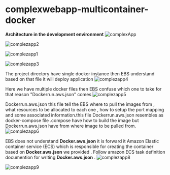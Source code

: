 # complexwebapp-multicontainer-docker

**Architecture in the development environment**
![complexApp](https://user-images.githubusercontent.com/5359534/80109143-c54f7c80-859a-11ea-9051-362f5219903c.PNG)

![complezapp2](https://user-images.githubusercontent.com/5359534/80109319-f8920b80-859a-11ea-8796-d60d60a78816.PNG)

![complezapp1](https://user-images.githubusercontent.com/5359534/80109281-ef08a380-859a-11ea-823e-e60b0413fb1b.PNG)

![complezapp3](https://user-images.githubusercontent.com/5359534/80109352-02b40a00-859b-11ea-8ae5-eb7e9dee58e3.PNG)

The project directory have single docker instance then EBS understand based on that file it will deploy application
![complezapp4](https://user-images.githubusercontent.com/5359534/80116055-20856d00-85a3-11ea-8ac6-c0cf973d344a.PNG)

Here we have multiple docker files then EBS confuse which one to take  for that reason "Dockerrun.aws.json" comes
![complezapp5](https://user-images.githubusercontent.com/5359534/80116058-21b69a00-85a3-11ea-9b8a-86760207857c.PNG)

Dockerrun.aws.json this file tell the EBS where to pull the images from , what resources to be allocated to each one , how to setup the port mapping and some associated information.this file Dockerrun.aws.json resembles as docker-compose file .compose have how to build the image but Dockerrun.aws.json have from where image to be pulled from.
![complezapp6](https://user-images.githubusercontent.com/5359534/80116061-224f3080-85a3-11ea-86a3-4aeab9d599d1.PNG)

EBS does not understand **Docker.aws.json** it is forward it Amazon Elastic  container service (ECS) which is responsible for creating the container based on  **Docker.aws.json** we provided . Follow amazon ECS task definition documention for writing  **Docker.aws.json**  .
![complezapp8](https://user-images.githubusercontent.com/5359534/80223307-bda8da00-8665-11ea-98f1-5581d2ff30fd.PNG)

![complezapp9](https://user-images.githubusercontent.com/5359534/80223321-c26d8e00-8665-11ea-8412-51bb100bb3eb.PNG)
